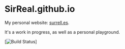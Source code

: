 SirReal.github.io
=================
My personal website: [surrell.es](http://surrell.es).

It's a work in progress, as well as a personal playground.

[![Build Status](https://secure.travis-ci.org/SirReal/SirReal.github.io.png)]
